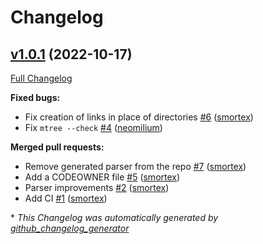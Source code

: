 # Changelog

## [v1.0.1](https://github.com/opus-codium/mtree/tree/v1.0.1) (2022-10-17)

[Full Changelog](https://github.com/opus-codium/mtree/compare/v1.0.0...v1.0.1)

**Fixed bugs:**

- Fix creation of links in place of directories [\#6](https://github.com/opus-codium/mtree/pull/6) ([smortex](https://github.com/smortex))
- Fix `mtree --check` [\#4](https://github.com/opus-codium/mtree/pull/4) ([neomilium](https://github.com/neomilium))

**Merged pull requests:**

- Remove generated parser from the repo [\#7](https://github.com/opus-codium/mtree/pull/7) ([smortex](https://github.com/smortex))
- Add a CODEOWNER file [\#5](https://github.com/opus-codium/mtree/pull/5) ([smortex](https://github.com/smortex))
- Parser improvements [\#2](https://github.com/opus-codium/mtree/pull/2) ([smortex](https://github.com/smortex))
- Add CI [\#1](https://github.com/opus-codium/mtree/pull/1) ([smortex](https://github.com/smortex))



\* *This Changelog was automatically generated by [github_changelog_generator](https://github.com/github-changelog-generator/github-changelog-generator)*
